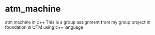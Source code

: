 # atm_machine
atm machine in c++
This is a group assignment from my group project in foundation in UTM using c++ language
